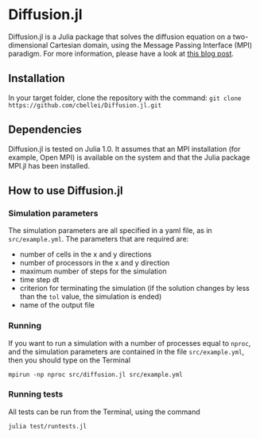 # Diffusion.jl

Diffusion.jl is a Julia package that solves the diffusion equation on a two-dimensional Cartesian domain, using
the Message Passing Interface (MPI) paradigm. For more information, please have a look at 
<a href="http://www.claudiobellei.com/2018/09/30/julia-mpi/">this blog post</a>.

## Installation
In your target folder, clone the repository with the command:
```git clone https://github.com/cbellei/Diffusion.jl.git```

## Dependencies
Diffusion.jl is tested on Julia 1.0. It assumes that an MPI installation (for example, Open MPI) is available on the system
and that the Julia package MPI.jl has been installed.

## How to use Diffusion.jl

### Simulation parameters
The simulation parameters are all specified in a yaml file, as in `src/example.yml`. 
The parameters that are required are:
* number of cells in the x and y directions
* number of processors in the x and y direction
* maximum number of steps for the simulation
* time step dt
* criterion for terminating the simulation (if the solution changes by less than the `tol` value, the simulation is ended)
* name of the output file

### Running
If you want to run a simulation with a number of processes equal to `nproc`, and the simulation parameters are
contained in the file `src/example.yml`, then you should type on the Terminal
```
mpirun -np nproc src/diffusion.jl src/example.yml
```

### Running tests
All tests can be run from the Terminal, using the command 
```
julia test/runtests.jl
```

